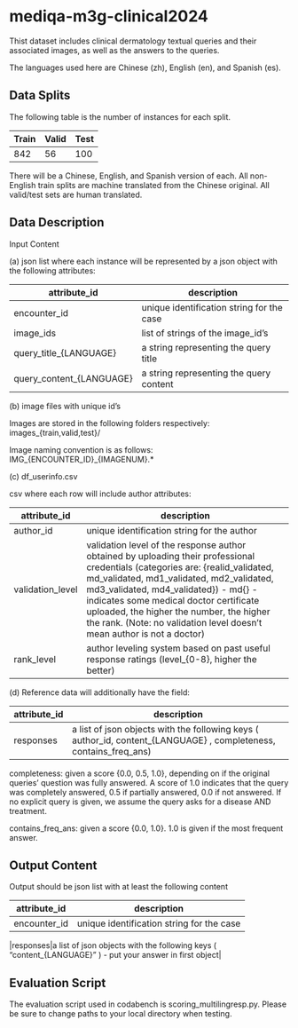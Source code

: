 # mediqa-m3g-clinical2024

Thist dataset includes clinical dermatology textual queries and their associated images, as well as the answers to the queries.

The languages used here are Chinese (zh), English (en), and Spanish (es).


## Data Splits
The following table is the number of instances for each split.

|Train|Valid|Test|
| -------- | ------- |------- |
| 842|56|100|

There will be a Chinese, English, and Spanish version of each. All non-English train splits are machine translated from the Chinese original. All valid/test sets are human translated.

## Data Description

Input Content

(a) json list where each instance will be represented by a json object with the following attributes:

| attribute_id | description |
| -------- | ------- |
|encounter_id|unique identification string for the case|
|image_ids|list of strings of the image_id’s|
|query_title_{LANGUAGE}|a string representing the query title|
|query_content_{LANGUAGE}|a string representing the query content|

(b) image files with unique id’s

Images are stored in the following folders respectively:
images_{train,valid,test}/

Image naming convention is as follows: IMG_{ENCOUNTER_ID}_{IMAGENUM}.*

(c) df_userinfo.csv

csv where each row will include author attributes:

|attribute_id|description|
| -------- | ------- |
|author_id|unique identification string for the author|
|validation_level|validation level of the response author obtained by uploading their professional credentials (categories are: {realid_validated, md_validated, md1_validated, md2_validated, md3_validated, md4_validated}) - md{} - indicates some medical doctor certificate uploaded, the higher the number, the higher the rank. (Note: no validation level doesn’t mean author is not a doctor)|
|rank_level|author leveling system based on past useful response ratings (level_{0-8}, higher the better)|

(d) Reference data will additionally have the field:

|attribute_id|description|
| -------- | ------- |
|responses|a list of json objects with the following keys ( author_id, content_{LANGUAGE} , completeness, contains_freq_ans)|

completeness: given a score {0.0, 0.5, 1.0}, depending on if the original queries’ question was fully answered. A score of 1.0 indicates that the query was completely answered, 0.5 if partially answered, 0.0 if not answered. If no explicit query is given, we assume the query asks for a disease AND treatment.

contains_freq_ans: given a score {0.0, 1.0}. 1.0 is given if the most frequent answer.


## Output Content

Output should be json list with at least the following content

|attribute_id|description|
| -------- | ------- |
|encounter_id|unique identification string for the case|

|responses|a list of json objects with the following keys ( “content_{LANGUAGE}” ) - put your answer in first object|

## Evaluation Script

The evaluation script used in codabench is scoring_multilingresp.py.
Please be sure to change paths to your local directory when testing.
